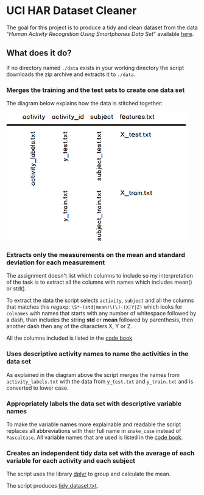 # UCI HAR Dataset Cleaner

The goal for this project is to produce a tidy and clean dataset from the data "_Human Activity Recognition Using Smartphones Data Set_" available [here](https://d396qusza40orc.cloudfront.net/getdata%2Fprojectfiles%2FUCI%20HAR%20Dataset.zip).



## What does it do?
If no directory named `./data` exists in your working directory the script downloads the zip archive and extracts it to `./data`.



### Merges the training and the test sets to create one data set

The diagram below explains how the data is stitched together:

![Diagram over data structure](data_stitching.png)



### Extracts only the measurements on the mean and standard deviation for each measurement

The assignment doesn't list which columns to include so my interpretation of the task is to extract all the columns with names which includes mean() or std().

To extract the data the script selects `activity`, `subject` and all the columns that matches this regexp: `\S*-(std|mean)\(\)-(X|Y|Z)` which looks for `colnames` with names that starts with any number of whitespace followed by a dash, than includes the string **std** or **mean** followed by parenthesis, then another dash then any of the characters X, Y or Z.

All the columns included is listed in the [code book](https://github.com/olkarls/UCIHARDatasetCleaner/blob/master/code_book.md).



### Uses descriptive activity names to name the activities in the data set

As explained in the diagram above the script merges the names from `activity_labels.txt` with the data from `y_test.txt` and `y_train.txt` and is converted to lower case.

### Appropriately labels the data set with descriptive variable names



To make the variable names more explainable and readable the script replaces all abbreviations with their full name in `snake_case` instead of `PascalCase`. All variable names that are used is listed in the [code book](https://github.com/olkarls/UCIHARDatasetCleaner/blob/master/code_book.md).



### Creates an independent tidy data set with the average of each variable for each activity and each subject

The script uses the library [dplyr](https://cran.rstudio.com/web/packages/dplyr/) to group and calculate the mean.

The script produces [tidy_dataset.txt](https://github.com/olkarls/UCIHARDatasetCleaner/blob/master/tidy_dataset.txt).
